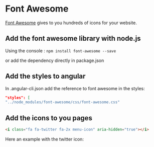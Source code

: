 # Font Awesome

[Font Awesome]("http://fontawesome.io") gives to you hundreds of icons for your website.

## Add the font awesome library with node.js
Using the console :
``` npm install font-awesome --save  ```

or add the dependency directly in package.json

## Add the styles to angular
In .angular-cli.json add the reference to font awesome in the styles:
``` json
"styles": [
"../node_modules/font-awesome/css/font-awesome.css"
```

## Add the icons to you pages
``` html
<i class="fa fa-twitter fa-2x menu-icon" aria-hidden="true"></i>
```

Here an example with the twitter icon:

<a href="http://twitter.com/marcomolteni" target="_blank"><i class="fa fa-twitter fa-2x menu-icon" aria-hidden="true"></i></a>
 